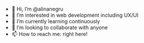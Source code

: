 - 👋 Hi, I’m @alinanegru
- 👀 I’m interested in web development including UX/UI
- 🌱 I’m currently learning continuously
- 💞️ I’m looking to collaborate with anyone
- 📫 How to reach me: right here!

<!---
alinanegru/alinanegru is a ✨ special ✨ repository because its `README.md` (this file) appears on your GitHub profile.
You can click the Preview link to take a look at your changes.
--->

